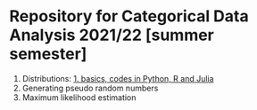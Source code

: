 # Repository for Categorical Data Analysis 2021/22 [summer semester]

1. Distributions: [1. basics, codes in Python, R and Julia](notebooks/cda_1_distributions.ipynb)
2. Generating pseudo random numbers 
3. Maximum likelihood estimation
